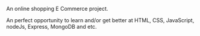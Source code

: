 An online shopping E Commerce project.

An perfect opportunity to learn and/or get better at HTML, CSS, JavaScript, nodeJs, Express, MongoDB and etc.
